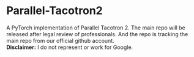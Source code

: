 # Parallel-Tacotron2
A PyTorch implementation of Parallel Tacotron 2. 
The main repo will be released after legal review of professionals. And the repo is tracking the main repo from our official github account.  
__Disclaimer:__ I do not represent or work for Google. 
